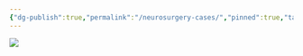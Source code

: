 ```yaml
---
{"dg-publish":true,"permalink":"/neurosurgery-cases/","pinned":true,"tags":["gardenEntry"],"created":"2023-05-27T13:58:35.000-07:00","updated":"2023-10-31T12:04:43.246-07:00"}
---
```



![](https://i.imgur.com/1s5eCKZ.png)

